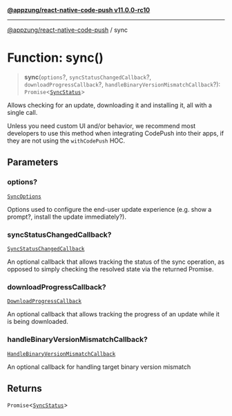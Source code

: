 [**@appzung/react-native-code-push v11.0.0-rc10**](../README.md)

---

[@appzung/react-native-code-push](../README.md) / sync

# Function: sync()

> **sync**(`options`?, `syncStatusChangedCallback`?, `downloadProgressCallback`?, `handleBinaryVersionMismatchCallback`?): `Promise`\<[`SyncStatus`](../enumerations/SyncStatus.md)\>

Allows checking for an update, downloading it and installing it, all with a single call.

Unless you need custom UI and/or behavior, we recommend most developers to use this method when integrating CodePush into their apps, if they are not using the `withCodePush` HOC.

## Parameters

### options?

[`SyncOptions`](../interfaces/SyncOptions.md)

Options used to configure the end-user update experience (e.g. show a prompt?, install the update immediately?).

### syncStatusChangedCallback?

[`SyncStatusChangedCallback`](../type-aliases/SyncStatusChangedCallback.md)

An optional callback that allows tracking the status of the sync operation, as opposed to simply checking the resolved state via the returned Promise.

### downloadProgressCallback?

[`DownloadProgressCallback`](../type-aliases/DownloadProgressCallback.md)

An optional callback that allows tracking the progress of an update while it is being downloaded.

### handleBinaryVersionMismatchCallback?

[`HandleBinaryVersionMismatchCallback`](../type-aliases/HandleBinaryVersionMismatchCallback.md)

An optional callback for handling target binary version mismatch

## Returns

`Promise`\<[`SyncStatus`](../enumerations/SyncStatus.md)\>
